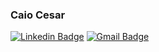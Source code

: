 ### Caio Cesar
[![Linkedin Badge](https://img.shields.io/badge/-Matheus%20Ferreira-ad0c5a?style=flat-square&logo=Linkedin&logoColor=white&link=https://www.linkedin.com/in/caio-cesar-da-silva-louren%C3%A7o-a5b947159/)](https://www.linkedin.com/in/caio-cesar-da-silva-louren%C3%A7o-a5b947159/) 
[![Gmail Badge](https://img.shields.io/badge/-caiocesarjck@gmail.com-ad0c5a?style=flat-square&logo=Gmail&logoColor=white&link=mailto:caiocesarjck@gmail.com)](mailto:caiocesarjck@gmail.com)

<!--
**caio2296/caio2296** is a ✨ _special_ ✨ repository because its `README.md` (this file) appears on your GitHub profile.

Here are some ideas to get you started:

- 🔭 I’m currently working on ...
- 🌱 I’m currently learning ...
- 👯 I’m looking to collaborate on ...
- 🤔 I’m looking for help with ...
- 💬 Ask me about ...
- 📫 How to reach me: ...
- 😄 Pronouns: ...
- ⚡ Fun fact: ...
-->

